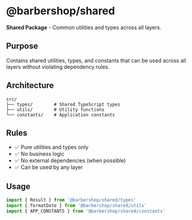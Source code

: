 # @barbershop/shared

**Shared Package** - Common utilities and types across all layers.

## Purpose

Contains shared utilities, types, and constants that can be used across all layers without violating dependency rules.

## Architecture

```
src/
├── types/        # Shared TypeScript types
├── utils/        # Utility functions
└── constants/    # Application constants
```

## Rules

- ✅ Pure utilities and types only
- ✅ No business logic
- ✅ No external dependencies (when possible)
- ✅ Can be used by any layer

## Usage

```typescript
import { Result } from '@barbershop/shared/types'
import { formatDate } from '@barbershop/shared/utils'
import { APP_CONSTANTS } from '@barbershop/shared/constants'
```
